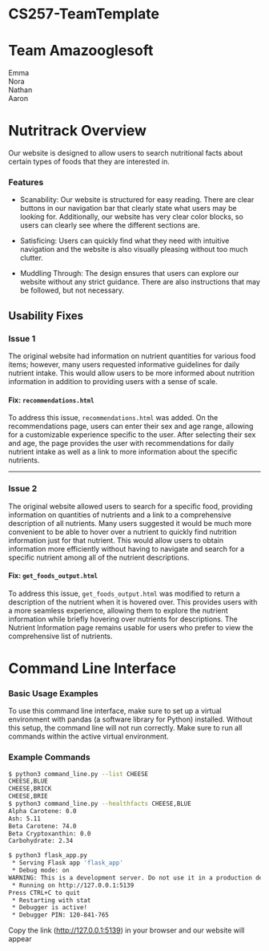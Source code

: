 # CS257-TeamTemplate
# Team Amazooglesoft
Emma\
Nora\
Nathan\
Aaron

# Nutritrack Overview
Our website is designed to allow users to search nutritional facts about certain types of foods that they are interested in.

### Features
* Scanability: Our website is structured for easy reading. There are clear buttons in our navigation bar that clearly state what users may be looking for. Additionally, our website has very clear color blocks, so users can clearly see where the different sections are.

* Satisficing: Users can quickly find what they need with intuitive navigation and the website is also visually pleasing without too much clutter.

* Muddling Through: The design ensures that users can explore our website without any strict guidance. There are also instructions that may be followed, but not necessary.

## Usability Fixes

### Issue 1  
The original website had information on nutrient quantities for various food items; however, many users requested informative guidelines for daily nutrient intake. This would allow users to be more informed about nutrition information in addition to providing users with a sense of scale.

#### Fix: `recommendations.html`  
To address this issue, `recommendations.html` was added. On the recommendations page, users can enter their sex and age range, allowing for a customizable experience specific to the user. After selecting their sex and age, the page provides the user with recommendations for daily nutrient intake as well as a link to more information about the specific nutrients.

---

### Issue 2  
The original website allowed users to search for a specific food, providing information on quantities of nutrients and a link to a comprehensive description of all nutrients. Many users suggested it would be much more convenient to be able to hover over a nutrient to quickly find nutrition information just for that nutrient. This would allow users to obtain information more efficiently without having to navigate and search for a specific nutrient among all of the nutrient descriptions.

#### Fix: `get_foods_output.html`  
To address this issue, `get_foods_output.html` was modified to return a description of the nutrient when it is hovered over. This provides users with a more seamless experience, allowing them to explore the nutrient information while briefly hovering over nutrients for descriptions. The Nutrient Information page remains usable for users who prefer to view the comprehensive list of nutrients.


# Command Line Interface
### Basic Usage Examples

To use this command line interface, make sure to set up a virtual environment with pandas (a software library for Python) installed. Without this setup, the command line will not run correctly. Make sure to run all commands within the active virtual environment. 

### Example Commands
```bash
$ python3 command_line.py --list CHEESE
CHEESE,BLUE
CHEESE,BRICK
CHEESE,BRIE
$ python3 command_line.py --healthfacts CHEESE,BLUE
Alpha Carotene: 0.0
Ash: 5.11
Beta Carotene: 74.0
Beta Cryptoxanthin: 0.0
Carbohydrate: 2.34
```
```bash
$ python3 flask_app.py
 * Serving Flask app 'flask_app'
 * Debug mode: on
WARNING: This is a development server. Do not use it in a production deployment. Use a production WSGI server instead.
 * Running on http://127.0.0.1:5139
Press CTRL+C to quit
 * Restarting with stat
 * Debugger is active!
 * Debugger PIN: 120-841-765
```
Copy the link (http://127.0.0.1:5139) in your browser and our website will appear